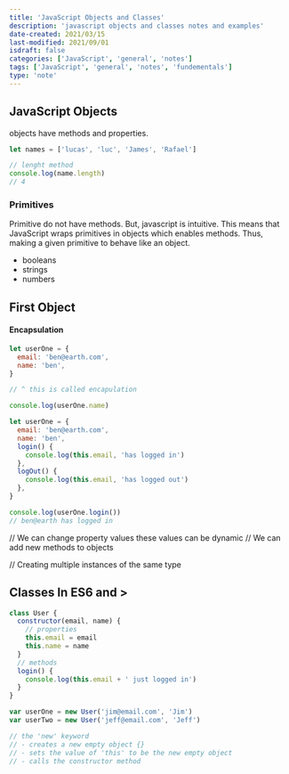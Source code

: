 ```yaml
---
title: 'JavaScript Objects and Classes'
description: 'javascript objects and classes notes and examples'
date-created: 2021/03/15
last-modified: 2021/09/01
isdraft: false
categories: ['JavaScript', 'general', 'notes']
tags: ['JavaScript', 'general', 'notes', 'fundementals']
type: 'note'
---
```


## JavaScript Objects

objects have methods and properties.

```javascript
let names = ['lucas', 'luc', 'James', 'Rafael']

// lenght method
console.log(name.length)
// 4
```

### Primitives

Primitive do not have methods. But, javascript is intuitive. This means that JavaScript wraps primitives in objects which enables methods. Thus, making a given primitive to behave like an object.

- booleans
- strings
- numbers

## First Object

#### Encapsulation

```javascript
let userOne = {
  email: 'ben@earth.com',
  name: 'ben',
}

// ^ this is called encapulation

console.log(userOne.name)
```

```javascript
let userOne = {
  email: 'ben@earth.com',
  name: 'ben',
  login() {
    console.log(this.email, 'has logged in')
  },
  logOut() {
    console.log(this.email, 'has logged out')
  },
}

console.log(userOne.login())
// ben@earth has logged in
```

// We can change property values these values can be dynamic
// We can add new methods to objects

// Creating multiple instances of the same type

## Classes In ES6 and >

```javascript
class User {
  constructor(email, name) {
    // properties
    this.email = email
    this.name = name
  }
  // methods
  login() {
    console.log(this.email + ' just logged in')
  }
}

var userOne = new User('jim@email.com', 'Jim')
var userTwo = new User('jeff@email.com', 'Jeff')

// the 'new' keyword
// - creates a new empty object {}
// - sets the value of 'this' to be the new empty object
// - calls the constructor method
```
